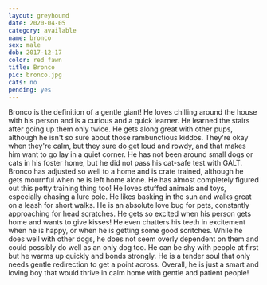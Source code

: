 ```yaml
---
layout: greyhound
date: 2020-04-05
category: available
name: bronco
sex: male
dob: 2017-12-17
color: red fawn
title: Bronco
pic: bronco.jpg
cats: no
pending: yes
---
```

Bronco is the definition of a gentle giant! He loves chilling around the house with his person and is a curious and a quick learner. He learned the stairs after going up them only twice. He gets along great with other pups, although he isn't so sure about those rambunctious kiddos. They're okay when they're calm, but they sure do get loud and rowdy, and that makes him want to go lay in a quiet corner. He has not been around small dogs or cats in his foster home, but he did not pass his cat-safe test with GALT. Bronco has adjusted so well to a home and is crate trained, although he gets mournful when he is left home alone. He has almost completely figured out this potty training thing too! He loves stuffed animals and toys, especially chasing a lure pole. He likes basking in the sun and walks great on a leash for short walks. He is an absolute love bug for pets, constantly approaching for head scratches. He gets so excited when his person gets home and wants to give kisses! He even chatters his teeth in excitement when he is happy, or when he is getting some good scritches. While he does well with other dogs, he does not seem overly dependent on them and could possibly do well as an only dog too. He can be shy with people at first but he warms up quickly and bonds strongly. He is a tender soul that only needs gentle redirection to get a point across. Overall, he is just a smart and loving boy that would thrive in calm home with gentle and patient people! 

